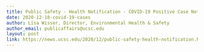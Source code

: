 ```yaml
---
title: Public Safety - Health Notification - COVID-19 Positive Case Notification
date: 2020-12-18-covid-19-cases
author: Lisa Wisser, Director, Environmental Health & Safety
author_email: publicaffairs@ucsc.edu
layout: post
link: https://news.ucsc.edu/2020/12/public-safety-health-notification.html
---
```

